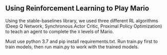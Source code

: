 ## Using Reinforcement Learning to Play Mario

Using the stable-baselines library, we used three different RL algorithms (Deep Q Network, Synchronous Actor Critic, Proximal Policy Optimization) to teach an agent to complete the `X` levels of Mario. 

Must use python 3.7 and pip install requirements.txt. Run train.py first to train models, then run main.py to work with the trained models.

